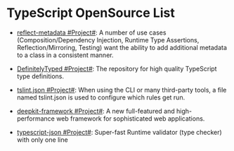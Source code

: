 # TypeScript OpenSource List

- [reflect-metadata #Project#](https://www.npmjs.com/package/reflect-metadata): A number of use cases (Composition/Dependency Injection, Runtime Type Assertions, Reflection/Mirroring, Testing) want the ability to add additional metadata to a class in a consistent manner.

- [DefinitelyTyped #Project#](https://github.com/DefinitelyTyped/DefinitelyTyped): The repository for high quality TypeScript type definitions.

- [tslint.json #Project#](https://palantir.github.io/tslint/usage/tslint-json/): When using the CLI or many third-party tools, a file named tslint.json is used to configure which rules get run.

- [deepkit-framework #Project#](https://github.com/deepkit/deepkit-framework): A new full-featured and high-performance web framework for sophisticated web applications.

- [typescript-json #Project#](https://github.com/samchon/typescript-json): Super-fast Runtime validator (type checker) with only one line
